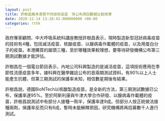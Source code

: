 ```yaml
---
layout: post
title: 許樹昌稱本港買不同技術疫苗　待公布測試數據比較效果
date: 2020-12-14 13:28:43.000000000 +08:00
categories: rthk
---
```


政府專家顧問、中大呼吸系統科講座教授許樹昌表示，現時製造新型冠狀病毒疫苗的技術有4種，包括滅活疫苗、核酸疫苗、以腺病毒作載體的疫苗，以及用蛋白分子的疫苗。本港購買的屬頭三種，至於哪種效果較理想，要等待研發機構公布第三期測試數據才能評估。

許樹昌在一個電台節目表示，內地公司科興製造的是滅活疫苗，這項技術應用在季節性流感疫苗多年，據科興在醫學雜誌公布的首兩期測試資料，有90%以上人士能產生抗體，但第三期測試的保護率未知，相信數星期後有結果。

許樹昌說，德國BioNTech以核酸製造疫苗，是全新的方法，第三期測試數據已公布，保護率達95%。至於阿斯利康與牛津大學合作研發、以腺病毒作載體的疫苗，許樹昌說測試中有部分人接種一劑半，保護率達9成。但部分人按正統做法接種兩劑，保護率反而只有6成，暫時未能解釋原因，研究機構將再招募數千人進行測試。
